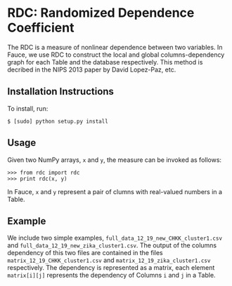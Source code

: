 RDC: Randomized Dependence Coefficient
======================================

The RDC is a measure of nonlinear dependence between two variables. In Fauce, we use RDC to construct the local and global columns-dependency graph for each Table and the database respectively. This method is decribed in the NIPS 2013 paper by David Lopez-Paz, etc.  

## Installation Instructions

To install, run:

    $ [sudo] python setup.py install

## Usage

Given two NumPy arrays, `x` and `y`, the measure can be invoked as follows:

    >>> from rdc import rdc
    >>> print rdc(x, y)

In Fauce, `x` and `y` represent a pair of clumns with real-valued numbers in a Table.

## Example

We include two simple examples, `full_data_12_19_new_CHKK_cluster1.csv` and `full_data_12_19_new_zika_cluster1.csv`. The output of the columns dependency of this two files are contained in the files `matrix_12_19_CHKK_cluster1.csv` and `matrix_12_19_zika_cluster1.csv` respectively. The dependency is represented as a matrix, each element `matrix[i][j]` represents the dependency of Columns `i` and `j` in a Table. 
